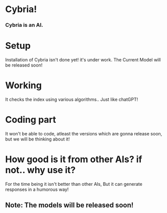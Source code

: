 # Cybria!
### Cybria is an AI.

# Setup
Installation of Cybria isn't done yet! it's under work.
The Current Model will be released soon!

# Working
It checks the index using various algorithms.. Just like chatGPT!

# Coding part
It won't be able to code, atleast the versions which are gonna release soon, but we will be thinking about it!

# How good is it from other AIs? if not.. why use it?
For the time being it isn't better than other AIs, But it can generate responses in a humorous way!

## Note: The models will be released soon!
